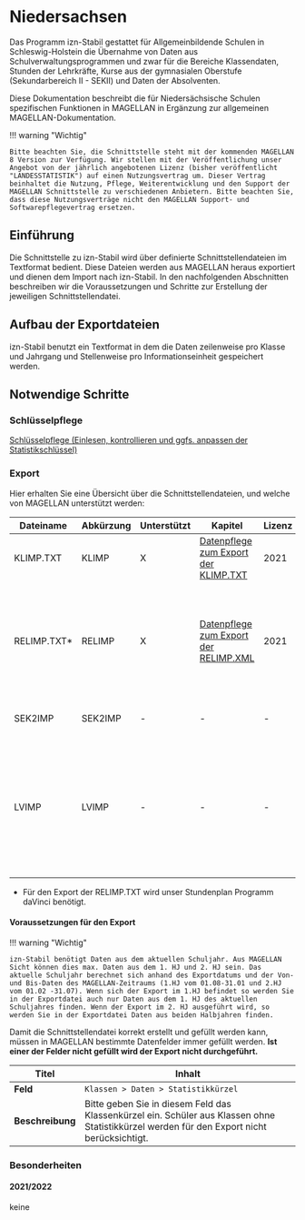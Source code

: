 # Niedersachsen

Das Programm izn-Stabil gestattet für Allgemeinbildende Schulen in Schleswig-Holstein die Übernahme von Daten aus Schulverwaltungsprogrammen und zwar für die Bereiche Klassendaten, Stunden der Lehrkräfte, Kurse aus der gymnasialen Oberstufe (Sekundarbereich II - SEKII) und Daten der Absolventen.

Diese Dokumentation beschreibt die für Niedersächsische Schulen spezifischen Funktionen in MAGELLAN in Ergänzung zur allgemeinen MAGELLAN-Dokumentation.

!!! warning "Wichtig"

    Bitte beachten Sie, die Schnittstelle steht mit der kommenden MAGELLAN 8 Version zur Verfügung. Wir stellen mit der Veröffentlichung unser Angebot von der jährlich angebotenen Lizenz (bisher veröffentlicht "LANDESSTATISTIK") auf einen Nutzungsvertrag um. Dieser Vertrag beinhaltet die Nutzung, Pflege, Weiterentwicklung und den Support der MAGELLAN Schnittstelle zu verschiedenen Anbietern. Bitte beachten Sie, dass diese Nutzungsverträge nicht den MAGELLAN Support- und Softwarepflegevertrag ersetzen. 

## Einführung

Die Schnittstelle zu izn-Stabil wird über definierte Schnittstellendateien im Textformat bedient. Diese Dateien werden aus MAGELLAN heraus exportiert und dienen dem Import nach izn-Stabil. In den nachfolgenden Abschnitten beschreiben wir die Voraussetzungen und Schritte zur Erstellung der jeweiligen Schnittstellendatei.

## Aufbau der Exportdateien

izn-Stabil benutzt ein Textformat in dem die Daten zeilenweise pro Klasse und Jahrgang und Stellenweise pro Informationseinheit gespeichert werden.

## Notwendige Schritte

### Schlüsselpflege

[Schlüsselpflege (Einlesen, kontrollieren und ggfs. anpassen der Statistikschlüssel)](schluessel.md)

### Export

Hier erhalten Sie eine Übersicht über die Schnittstellendateien, und welche von MAGELLAN unterstützt werden:

Dateiname   | Abkürzung | Unterstützt | Kapitel                                                | Lizenz | Inhalt
----------- | --------- | ----------- | ------------------------------------------------------ | ------ | ------
KLIMP.TXT   | KLIMP     | X           | [Datenpflege zum Export der KLIMP.TXT](export_klimp)   | 2021   | Daten der Klassen
RELIMP.TXT* | RELIMP    | X           | [Datenpflege zum Export der RELIMP.XML](export_relimp) | 2021   | Religionsunterricht (Lerngruppen und Stunden), Informationen über die eingerichteten Lerngruppen und die erteilten Stunden Religionsunterricht bzw. Unterricht Werte und Normen
SEK2IMP     | SEK2IMP   | -           | -                                                      | -      | Daten der gymnasialen Oberstufe
LVIMP       | LVIMP     | -           | -                                                      | -      | Informationen über die Unterrichtseinsätze der Lehrkräfte. Die Erfahrungen der Schulen bei den letzten Erhebungen haben gezeigt, dass es günstiger ist, das Lehrkräfteverzeichnis vollständig in izn-Stabil zu bearbeiten.

* Für den Export der RELIMP.TXT wird unser Stundenplan Programm daVinci benötigt.

#### Voraussetzungen für den Export

!!! warning "Wichtig"

    izn-Stabil benötigt Daten aus dem aktuellen Schuljahr. Aus MAGELLAN Sicht können dies max. Daten aus dem 1. HJ und 2. HJ sein. Das aktuelle Schuljahr berechnet sich anhand des Exportdatums und der Von- und Bis-Daten des MAGELLAN-Zeitraums (1.HJ vom 01.08-31.01 und 2.HJ vom 01.02 -31.07). Wenn sich der Export im 1.HJ befindet so werden Sie in der Exportdatei auch nur Daten aus dem 1. HJ des aktuellen Schuljahres finden. Wenn der Export im 2. HJ ausgeführt wird, so werden Sie in der Exportdatei Daten aus beiden Halbjahren finden.

Damit die Schnittstellendatei korrekt erstellt und gefüllt werden kann, müssen in MAGELLAN bestimmte Datenfelder immer gefüllt werden. **Ist einer der Felder nicht gefüllt wird der Export nicht durchgeführt.**

Titel            | Inhalt
---------------- | ------
**Feld**         | ``Klassen > Daten > Statistikkürzel``
**Beschreibung** | Bitte geben Sie in diesem Feld das Klassenkürzel ein. Schüler aus Klassen ohne Statistikkürzel werden für den Export nicht berücksichtigt.

### Besonderheiten

#### 2021/2022

keine
